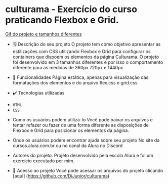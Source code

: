 # culturama - Exercício do curso praticando Flexbox e Grid.
[Gif do projeto e tamanhos diferentes](https://user-images.githubusercontent.com/104791748/214586043-bf60747e-dff7-45f9-8fbc-4744b7c2cbe0.webm)

+ 🗒 Descrição do seu projeto
O projeto tem como objetivo apresentar as estilizações com CSS utilizando Flexbox e Grid para configurar os containers que dispoem os elementos da página Culturama.
O projeto foi desenvolvido em 3 tamanhos diferentes e por isso o comportamento diferente para as medidas de 360px 720px e 1440px.

+ 🔨 Funcionalidades
Página estática, apenas para visualização das formatações dos elementos e do arquivo flex.css e grid.css

+ ✔️ Tecnologias utilizadas
- ``HTML``
- ``CSS``

+ Como os usuários podem utilizá-lo
Você pode baixar os arquivos e tentar refazer ou fazer de uma forma diferente as disposições de Flexbox e Grid para posicionar os elementos da página.

+ Onde os usuários podem encontrar ajuda sobre seu projeto
No site da cursos.alura.com.br ou no canal da Alura no Discord

+ Autores do projeto.
Projeto desenvolvido pela escola Alura e foi um exercício executado por mim.

+ 📁 Acesso ao projeto
Você pode acessar os arquivos do projeto clicando [aqui] (https://github.com/DiJunior/culturama)
